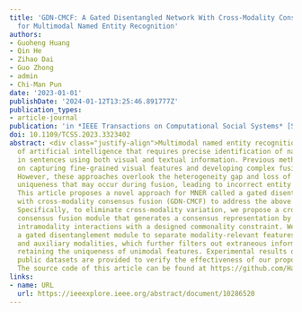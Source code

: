 ```yaml
---
title: 'GDN-CMCF: A Gated Disentangled Network With Cross-Modality Consensus Fusion
  for Multimodal Named Entity Recognition'
authors:
- Guoheng Huang
- Qin He
- Zihao Dai
- Guo Zhong
- admin
- Chi-Man Pun
date: '2023-01-01'
publishDate: '2024-01-12T13:25:46.891777Z'
publication_types:
- article-journal
publication: 'in *IEEE Transactions on Computational Social Systems* [SCI, JCR Q1]'
doi: 10.1109/TCSS.2023.3323402
abstract: <div class="justify-align">Multimodal named entity recognition (MNER) is a crucial task in social systems
  of artificial intelligence that requires precise identification of named entities
  in sentences using both visual and textual information. Previous methods have focused
  on capturing fine-grained visual features and developing complex fusion procedures.
  However, these approaches overlook the heterogeneity gap and loss of original modality
  uniqueness that may occur during fusion, leading to incorrect entity identification.
  This article proposes a novel approach for MNER called a gated disentangled network
  with cross-modality consensus fusion (GDN-CMCF) to address the above challenges.
  Specifically, to eliminate cross-modality variation, we propose a cross-modality
  consensus fusion module that generates a consensus representation by learning inter-and
  intramodality interactions with a designed commonality constraint. We then introduce
  a gated disentanglement module to separate modality-relevant features from support
  and auxiliary modalities, which further filters out extraneous information while
  retaining the uniqueness of unimodal features. Experimental results on two real
  public datasets are provided to verify the effectiveness of our proposed GDN-CMCF.
  The source code of this article can be found at https://github.com/HaoDavis/ GDN-CMCF.</div>
links:
- name: URL
  url: https://ieeexplore.ieee.org/abstract/document/10286520
---
```

